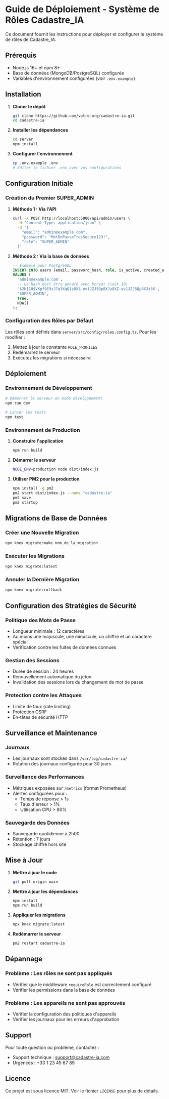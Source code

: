 # Guide de Déploiement - Système de Rôles Cadastre_IA

Ce document fournit les instructions pour déployer et configurer le système de rôles de Cadastre_IA.

## Prérequis

- Node.js 16+ et npm 8+
- Base de données (MongoDB/PostgreSQL) configurée
- Variables d'environnement configurées (voir `.env.example`)

## Installation

1. **Cloner le dépôt**
   ```bash
   git clone https://github.com/votre-org/cadastre-ia.git
   cd cadastre-ia
   ```

2. **Installer les dépendances**
   ```bash
   cd server
   npm install
   ```

3. **Configurer l'environnement**
   ```bash
   cp .env.example .env
   # Éditer le fichier .env avec vos configurations
   ```

## Configuration Initiale

### Création du Premier SUPER_ADMIN

1. **Méthode 1 : Via l'API**
   ```bash
   curl -X POST http://localhost:5000/api/admin/users \
     -H "Content-Type: application/json" \
     -d '{
       "email": "admin@example.com",
       "password": "MotDePasseTresSecure123!",
       "role": "SUPER_ADMIN"
     }'
   ```

2. **Méthode 2 : Via la base de données**
   ```sql
   -- Exemple pour PostgreSQL
   INSERT INTO users (email, password_hash, role, is_active, created_at)
   VALUES (
     'admin@example.com',
     -- Le hash doit être généré avec bcrypt (coût 10)
     '$2b$10$VXpf9E9zJ7q3XqQ1z8XZ.ev1JZJ5Qp8XJz8XZ.ev1JZJ5Qp8XJz8X',
     'SUPER_ADMIN',
     true,
     NOW()
   );
   ```

### Configuration des Rôles par Défaut

Les rôles sont définis dans `server/src/config/roles.config.ts`. Pour les modifier :

1. Mettez à jour la constante `ROLE_PROFILES`
2. Redémarrez le serveur
3. Exécutez les migrations si nécessaire

## Déploiement

### Environnement de Développement

```bash
# Démarrer le serveur en mode développement
npm run dev

# Lancer les tests
npm test
```

### Environnement de Production

1. **Construire l'application**
   ```bash
   npm run build
   ```

2. **Démarrer le serveur**
   ```bash
   NODE_ENV=production node dist/index.js
   ```

3. **Utiliser PM2 pour la production**
   ```bash
   npm install -g pm2
   pm2 start dist/index.js --name "cadastre-ia"
   pm2 save
   pm2 startup
   ```

## Migrations de Base de Données

### Créer une Nouvelle Migration

```bash
npx knex migrate:make nom_de_la_migration
```

### Exécuter les Migrations

```bash
npx knex migrate:latest
```

### Annuler la Dernière Migration

```bash
npx knex migrate:rollback
```

## Configuration des Stratégies de Sécurité

### Politique des Mots de Passe
- Longueur minimale : 12 caractères
- Au moins une majuscule, une minuscule, un chiffre et un caractère spécial
- Vérification contre les fuites de données connues

### Gestion des Sessions
- Durée de session : 24 heures
- Renouvellement automatique du jeton
- Invalidation des sessions lors du changement de mot de passe

### Protection contre les Attaques
- Limite de taux (rate limiting)
- Protection CSRF
- En-têtes de sécurité HTTP

## Surveillance et Maintenance

### Journaux
- Les journaux sont stockés dans `/var/log/cadastre-ia/`
- Rotation des journaux configurée pour 30 jours

### Surveillance des Performances
- Métriques exposées sur `/metrics` (format Prometheus)
- Alertes configurées pour :
  - Temps de réponse > 1s
  - Taux d'erreur > 1%
  - Utilisation CPU > 80%

### Sauvegarde des Données
- Sauvegarde quotidienne à 2h00
- Rétention : 7 jours
- Stockage chiffré hors site

## Mise à Jour

1. **Mettre à jour le code**
   ```bash
   git pull origin main
   ```

2. **Mettre à jour les dépendances**
   ```bash
   npm install
   npm run build
   ```

3. **Appliquer les migrations**
   ```bash
   npx knex migrate:latest
   ```

4. **Redémarrer le serveur**
   ```bash
   pm2 restart cadastre-ia
   ```

## Dépannage

### Problème : Les rôles ne sont pas appliqués
- Vérifier que le middleware `requireRole` est correctement configuré
- Vérifier les permissions dans la base de données

### Problème : Les appareils ne sont pas approuvés
- Vérifier la configuration des politiques d'appareils
- Vérifier les journaux pour les erreurs d'approbation

## Support

Pour toute question ou problème, contactez :
- Support technique : support@cadastre-ia.com
- Urgences : +33 1 23 45 67 89

## Licence

Ce projet est sous licence MIT. Voir le fichier `LICENSE` pour plus de détails.
